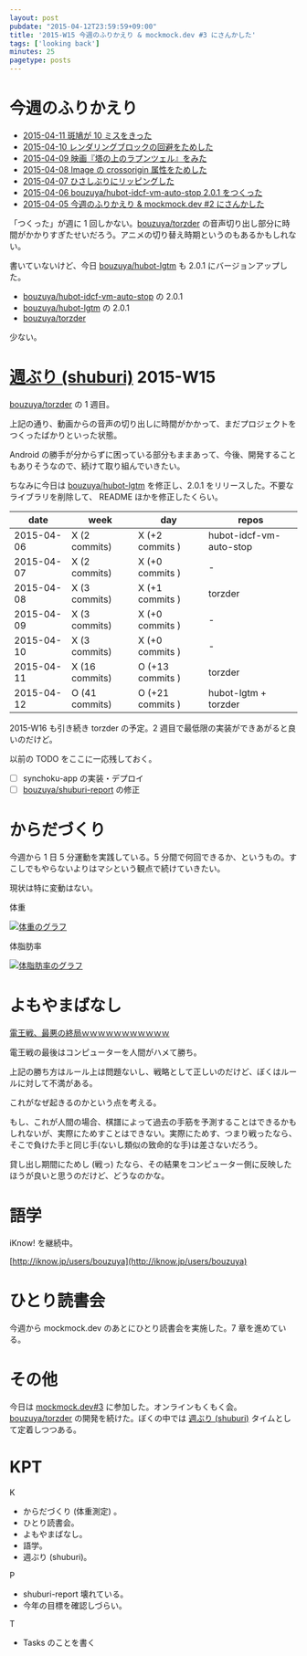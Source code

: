 ```yaml
---
layout: post
pubdate: "2015-04-12T23:59:59+09:00"
title: '2015-W15 今週のふりかえり & mockmock.dev #3 にさんかした'
tags: ['looking back']
minutes: 25
pagetype: posts
---
```

# 今週のふりかえり

- [2015-04-11 斑鳩が 10 ミスをきった][2015-04-11]
- [2015-04-10 レンダリングブロックの回避をためした][2015-04-10]
- [2015-04-09 映画『塔の上のラプンツェル』をみた][2015-04-09]
- [2015-04-08 Image の crossorigin 属性をためした][2015-04-08]
- [2015-04-07 ひさしぶりにリッピングした][2015-04-07]
- [2015-04-06 bouzuya/hubot-idcf-vm-auto-stop 2.0.1 をつくった][2015-04-06]
- [2015-04-05 今週のふりかえり & mockmock.dev #2 にさんかした][2015-04-05]

「つくった」が週に 1 回しかない。[bouzuya/torzder][] の音声切り出し部分に時間がかかりすぎたせいだろう。アニメの切り替え時期というのもあるかもしれない。

書いていないけど、今日 [bouzuya/hubot-lgtm][] も 2.0.1 にバージョンアップした。

- [bouzuya/hubot-idcf-vm-auto-stop][] の 2.0.1
- [bouzuya/hubot-lgtm][] の 2.0.1
- [bouzuya/torzder][]

少ない。

# [週ぶり (shuburi)][shuburi] 2015-W15

[bouzuya/torzder][] の 1 週目。

上記の通り、動画からの音声の切り出しに時間がかかって、まだプロジェクトをつくったばかりといった状態。

Android の勝手が分からずに困っている部分もままあって、今後、開発することもありそうなので、続けて取り組んでいきたい。

ちなみに今日は [bouzuya/hubot-lgtm][] を修正し、2.0.1 をリリースした。不要なライブラリを削除して、 README ほかを修正したくらい。

date       | week           | day              | repos
-----------|----------------|------------------|----------------------
2015-04-06 | X (2 commits)  | X (+2 commits )  | hubot-idcf-vm-auto-stop
2015-04-07 | X (2 commits)  | X (+0 commits )  | -
2015-04-08 | X (3 commits)  | X (+1 commits )  | torzder
2015-04-09 | X (3 commits)  | X (+0 commits )  | -
2015-04-10 | X (3 commits)  | X (+0 commits )  | -
2015-04-11 | X (16 commits) | O (+13 commits ) | torzder
2015-04-12 | O (41 commits) | O (+21 commits ) | hubot-lgtm + torzder

2015-W16 も引き続き torzder の予定。2 週目で最低限の実装ができあがると良いのだけど。

以前の TODO をここに一応残しておく。

- [ ] synchoku-app の実装・デプロイ
- [ ] [bouzuya/shuburi-report][] の修正

# からだづくり

今週から 1 日 5 分運動を実践している。5 分間で何回できるか、というもの。すこしでもやらないよりはマシという観点で続けていきたい。

現状は特に変動はない。

体重

[![体重のグラフ][graph-weight-img]][graph-weight-url]

体脂肪率

[![体脂肪率のグラフ][graph-percent-img]][graph-percent-url]

# よもやまばなし

[電王戦、最悪の終局ｗｗｗｗｗｗｗｗｗｗｗ](http://alfalfalfa.com/articles/114088.html)

電王戦の最後はコンピューターを人間がハメて勝ち。

上記の勝ち方はルール上は問題ないし、戦略として正しいのだけど、ぼくはルールに対して不満がある。

これがなぜ起きるのかという点を考える。

もし、これが人間の場合、棋譜によって過去の手筋を予測することはできるかもしれないが、実際にためすことはできない。実際にためす、つまり戦ったなら、そこで負けた手と同じ手(ないし類似の致命的な手)は差さないだろう。

貸し出し期間にためし (戦っ) たなら、その結果をコンピューター側に反映したほうが良いと思うのだけど、どうなのかな。

# 語学

iKnow! を継続中。

[http://iknow.jp/users/bouzuya](http://iknow.jp/users/bouzuya)

# ひとり読書会

今週から mockmock.dev のあとにひとり読書会を実施した。7 章を進めている。

# その他

今日は [mockmock.dev#3](http://mockmock.connpass.com/event/13859/) に参加した。オンラインもくもく会。[bouzuya/torzder][] の開発を続けた。ぼくの中では [週ぶり (shuburi)][shuburi] タイムとして定着しつつある。

# KPT

K

- からだづくり (体重測定) 。
- ひとり読書会。
- よもやまばなし。
- 語学。
- 週ぶり (shuburi)。

P

- shuburi-report 壊れている。
- 今年の目標を確認しづらい。

T

- Tasks のことを書く


[2015-04-05]: http://blog.bouzuya.net/2015/04/05/
[2015-04-06]: http://blog.bouzuya.net/2015/04/06/
[2015-04-07]: http://blog.bouzuya.net/2015/04/07/
[2015-04-08]: http://blog.bouzuya.net/2015/04/08/
[2015-04-09]: http://blog.bouzuya.net/2015/04/09/
[2015-04-10]: http://blog.bouzuya.net/2015/04/10/
[2015-04-11]: http://blog.bouzuya.net/2015/04/11/
[bouzuya/hubot-idcf-vm-auto-stop]: https://github.com/bouzuya/hubot-idcf-vm-auto-stop
[bouzuya/hubot-lgtm]: https://github.com/bouzuya/hubot-lgtm
[bouzuya/shuburi-report]: https://github.com/bouzuya/shuburi-report
[bouzuya/torzder]: https://github.com/bouzuya/torzder
[graph-percent-img]: http://graph.hatena.ne.jp/bouzuya/graph?graphname=percent&startdate=2015-01-01&enddate=2015-04-12
[graph-percent-url]: http://graph.hatena.ne.jp/bouzuya/percent/?startdate=2015-01-01&enddate=2015-04-12
[graph-weight-img]: http://graph.hatena.ne.jp/bouzuya/graph?graphname=weight&startdate=2015-01-01&enddate=2015-04-12
[graph-weight-url]: http://graph.hatena.ne.jp/bouzuya/weight/?startdate=2015-01-01&enddate=2015-04-12
[shuburi]: http://shuburi.org
